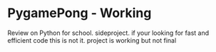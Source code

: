 # PygamePong - Working
Review on Python for school. sideproject. if your looking for fast and efficient code this is not it. project is working but not final
